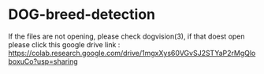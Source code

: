 # DOG-breed-detection
If the files are not opening, please check dogvision(3), if that doest open please click this google drive link : https://colab.research.google.com/drive/1mgxXys60VGvSJ2STYaP2rMgQloboxuCo?usp=sharing
